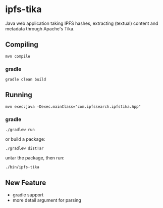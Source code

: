 # ipfs-tika
Java web application taking IPFS hashes, extracting (textual) content and metadata through Apache's Tika.

## Compiling
`mvn compile`

### gradle
```shell
gradle clean build
```

## Running
`mvn exec:java -Dexec.mainClass="com.ipfssearch.ipfstika.App"`

### gradle

```shell
./gradlew run
```
or build a package:

```shell
./gradlew distTar
```

untar the package, then run:

```shell
./bin/ipfs-tika
```

## New Feature

- gradle support
- more detail argument for parsing
